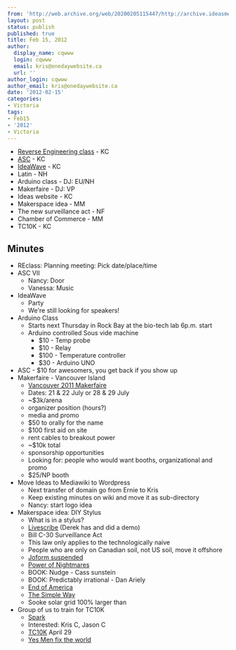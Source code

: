 ```yaml
---
from: 'http://web.archive.org/web/20200205115447/http://archive.ideasmeetings.org/wiki/Feb15,2012'
layout: post
status: publish
published: true
title: Feb 15, 2012
author:
  display_name: cqwww
  login: cqwww
  email: kris@onedaywebsite.ca
  url: ''
author_login: cqwww
author_email: kris@onedaywebsite.ca
date: '2012-02-15'
categories:
- Victoria
tags:
- Feb15
- '2012'
- Victoria
---
```


* [Reverse Engineering class](http://www.ideasmeetings.org/wiki/REclass) \- KC
* [ASC](http://www.awesomeshitclub.com/) \- KC
* [IdeaWave](http://www.ideawave.ca/) \- KC
* Latin - NH
* Arduino class - DJ: EU/NH
* Makerfaire - DJ: VP
* Ideas website - KC
* Makerspace idea - MM
* The new surveillance act - NF
* Chamber of Commerce - MM
* TC10K - KC

## Minutes

* REclass: Planning meeting: Pick date/place/time
* ASC VII 
    * Nancy: Door
    * Vanessa: Music
* IdeaWave 
    * Party
    * We're still looking for speakers!
* Arduino Class 
    * Starts next Thursday in Rock Bay at the bio-tech lab 6p.m. start
    * Arduino controlled Sous vide machine 
      * $10 - Temp probe
      * $10 - Relay
      * $100 - Temperature controller
      * $30 - Arduino UNO
* ASC - $10 for awesomers, you get back if you show up
* Makerfaire - Vancouver Island 
    * [Vancouver 2011 Makerfaire](http://vimeo.com/36450169)
    * Dates: 21 & 22 July or 28 & 29 July
    * ~$3k/arena
    * organizer position (hours?)
    * media and promo
    * $50 to orally for the name
    * $100 first aid on site
    * rent cables to breakout power
    * ~$10k total
    * sponsorship opportunities
    * Looking for: people who would want booths, organizational and promo 
    * $25/NP booth
* Move Ideas to Mediawiki to Wordpress 
    * Next transfer of domain go from Ernie to Kris
    * Keep existing minutes on wiki and move it as sub-directory
    * Nancy: start logo idea
* Makerspace idea: DIY Stylus 
    * What is in a stylus?
    * [Livescribe](http://www.livescribe.com/en-us/) (Derek has and did a demo)
    * Bill C-30 Surveillance Act
    * This law only applies to the technologically naive
    * People who are only on Canadian soil, not US soil, move it offshore
    * [Joform suspended](http://www.jotform.net/blog/45-JotForm-com-Suspended)
    * [Power of Nightmares](http://www.youtube.com/watch?v=Qk1WkmioQvA&noredirect=1)
    * BOOK: Nudge - Cass sunstein
    * BOOK: Predictably irrational - Dan Ariely
    * [End of America](http://www.imdb.com/title/tt1294790/)
    * [The Simple Way](http://www.thesimpleway.org/)
    * Sooke solar grid 100% larger than 
* Group of us to train for TC10K 
    * [Spark](http://www.amazon.ca/Spark-Revolutionary-Science-Exercise-Brain/dp/0316113506?tag=duckduckgo-d-20)
    * Interested: Kris C, Jason C
    * [TC10K](http://www.tc10k.ca/) April 29
    * [Yes Men fix the world](http://www.imdb.com/title/tt1352852/)

